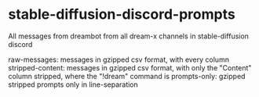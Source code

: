 # stable-diffusion-discord-prompts

All messages from dreambot from all dream-x channels in stable-diffusion discord

raw-messages: messages in gzipped csv format, with every column 
stripped-content: messages in gzipped csv format, with only the "Content" column stripped, where the "!dream" command is
prompts-only: gzipped stripped prompts only in line-separation
